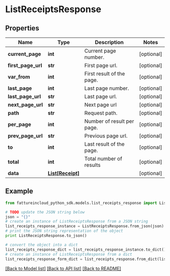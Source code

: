 # ListReceiptsResponse



## Properties
Name | Type | Description | Notes
------------ | ------------- | ------------- | -------------
**current_page** | **int** | Current page number. | [optional] 
**first_page_url** | **str** | First page url. | [optional] 
**var_from** | **int** | First result of the page. | [optional] 
**last_page** | **int** | Last page number. | [optional] 
**last_page_url** | **str** | Last page url. | [optional] 
**next_page_url** | **str** | Next page url | [optional] 
**path** | **str** | Request path. | [optional] 
**per_page** | **int** | Number of result per page. | [optional] 
**prev_page_url** | **str** | Previous page url. | [optional] 
**to** | **int** | Last result of the page. | [optional] 
**total** | **int** | Total number of results | [optional] 
**data** | [**List[Receipt]**](Receipt.md) |  | [optional] 

## Example

```python
from fattureincloud_python_sdk.models.list_receipts_response import ListReceiptsResponse

# TODO update the JSON string below
json = "{}"
# create an instance of ListReceiptsResponse from a JSON string
list_receipts_response_instance = ListReceiptsResponse.from_json(json)
# print the JSON string representation of the object
print ListReceiptsResponse.to_json()

# convert the object into a dict
list_receipts_response_dict = list_receipts_response_instance.to_dict()
# create an instance of ListReceiptsResponse from a dict
list_receipts_response_form_dict = list_receipts_response.from_dict(list_receipts_response_dict)
```
[[Back to Model list]](../README.md#documentation-for-models) [[Back to API list]](../README.md#documentation-for-api-endpoints) [[Back to README]](../README.md)


